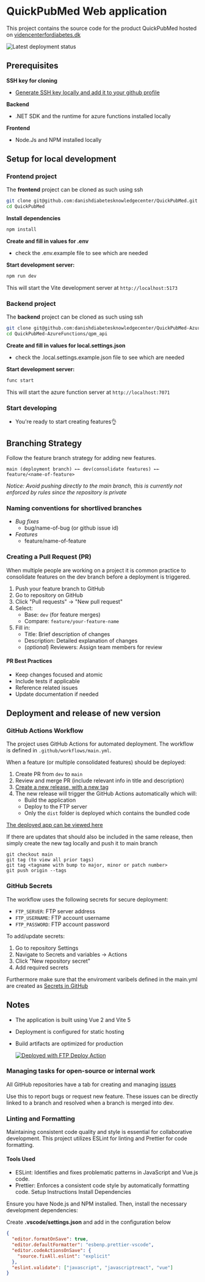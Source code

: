 # QuickPubMed Web application

This project contains the source code for the product QuickPubMed hosted on
[videncenterfordiabetes.dk](https://videncenterfordiabetes.dk/)

![Latest deployment status](https://github.com/danishdiabetesknowledgecenter/QuickPubMed/actions/workflows/main.yml/badge.svg)

## Prerequisites

**SSH key for cloning**

- [Generate SSH key locally and add it to your github profile](https://docs.github.com/en/authentication/connecting-to-github-with-ssh/adding-a-new-ssh-key-to-your-github-account)

**Backend**

- .NET SDK and the runtime for azure functions installed locally

**Frontend**

- Node.Js and NPM installed locally

## Setup for local development

### Frontend project

The **frontend** project can be cloned as such using ssh

```bash
git clone git@github.com:danishdiabetesknowledgecenter/QuickPubMed.git
cd QuickPubMed
```

**Install dependencies**

```bash
npm install
```

**Create and fill in values for .env**

- check the .env.example file to see which are needed

**Start development server:**

```bash
npm run dev
```

This will start the Vite development server at `http://localhost:5173`

### Backend project

The **backend** project can be cloned as such using ssh

```bash
git clone git@github.com:danishdiabetesknowledgecenter/QuickPubMed-AzureFunctions.git
cd QuickPubMed-AzureFunctions/qpm_api
```

**Create and fill in values for local.settings.json**

- check the .local.settings.example.json file to see which are needed

**Start development server:**

```bash
func start
```

This will start the azure function server at `http://localhost:7071`

### Start developing

- You're ready to start creating features👌

## Branching Strategy

Follow the feature branch strategy for adding new features.

```
main (deployment branch) ←← dev(consolidate features) ←← feature/<name-of-feature>
```

_Notice: Avoid pushing directly to the main branch, this is currently not enforced by rules since the repository is private_

### Naming conventions for shortlived branches

- _Bug fixes_
  - bug/name-of-bug (or github issue id)
- _Features_
  - feature/name-of-feature

### Creating a Pull Request (PR)

When multiple people are working on a project it is common practice to consolidate features on the dev branch before a deployment is triggered.

1. Push your feature branch to GitHub
2. Go to repository on GitHub
3. Click "Pull requests" → "New pull request"
4. Select:
   - Base: `dev` (for feature merges)
   - Compare: `feature/your-feature-name`
5. Fill in:
   - Title: Brief description of changes
   - Description: Detailed explanation of changes
   - (_optional_) Reviewers: Assign team members for review

#### PR Best Practices

- Keep changes focused and atomic
- Include tests if applicable
- Reference related issues
- Update documentation if needed

## Deployment and release of new version

### GitHub Actions Workflow

The project uses GitHub Actions for automated deployment. The workflow is defined in `.github/workflows/main.yml`.

When a feature (or multiple consolidated features) should be deployed:

1. Create PR from `dev` to `main`
2. Review and merge PR (include relevant info in title and description)
3. [Create a new release, with a new tag](https://github.com/danishdiabetesknowledgecenter/QuickPubMed/releases)
4. The new release will trigger the GitHub Actions automatically which will:
   - Build the application
   - Deploy to the FTP server
   - Only the `dist` folder is deployed which contains the bundled code

[The deployed app can be viewed here](https://pro.videncenterfordiabetes.dk/nempubmed/it-minds)

If there are updates that should also be included in the same release, then simply create the new tag locally and push it to main branch

```
git checkout main
git tag (to view all prior tags)
git tag <tagname with bump to major, minor or patch number>
git push origin --tags
```
### GitHub Secrets

The workflow uses the following secrets for secure deployment:

- `FTP_SERVER`: FTP server address
- `FTP_USERNAME`: FTP account username
- `FTP_PASSWORD`: FTP account password

To add/update secrets:

1. Go to repository Settings
2. Navigate to Secrets and variables → Actions
3. Click "New repository secret"
4. Add required secrets

Furthermore make sure that the enviroment varibels defined in the main.yml are created as [Secrets in GitHub](https://github.com/danishdiabetesknowledgecenter/QuickPubMed/settings/secrets/actions)

## Notes

- The application is built using Vue 2 and Vite 5
- Deployment is configured for static hosting
- Build artifacts are optimized for production

  [<img alt="Deployed with FTP Deploy Action" src="https://img.shields.io/badge/Deployed With-FTP DEPLOY ACTION-%3CCOLOR%3E?style=for-the-badge&color=0077b6">](https://github.com/SamKirkland/FTP-Deploy-Action)

### Managing tasks for open-source or internal work

All GitHub repositories have a tab for creating and managing [issues](https://github.com/danishdiabetesknowledgecenter/QuickPubMed/issues)

Use this to report bugs or request new feature. These issues can be directly linked to a branch and resolved when a branch is merged into dev.

### Linting and Formatting

Maintaining consistent code quality and style is essential for collaborative development. This project utilizes ESLint for linting and Prettier for code formatting.

#### Tools Used

- ESLint: Identifies and fixes problematic patterns in JavaScript and Vue.js code.
- Prettier: Enforces a consistent code style by automatically formatting code.
  Setup Instructions
  Install Dependencies

Ensure you have Node.js and NPM installed. Then, install the necessary development dependencies:

Create **.vscode/settings.json** and add in the configuration below

```json
{
  "editor.formatOnSave": true,
  "editor.defaultFormatter": "esbenp.prettier-vscode",
  "editor.codeActionsOnSave": {
    "source.fixAll.eslint": "explicit"
  },
  "eslint.validate": ["javascript", "javascriptreact", "vue"]
}
```
